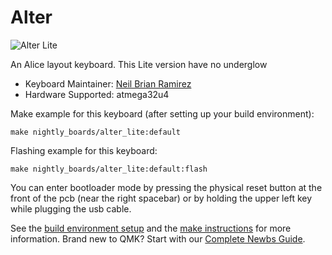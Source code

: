 # Alter

![Alter Lite](https://i.imgur.com/WIZvvcDl.png)

An Alice layout keyboard. This Lite version have no underglow

* Keyboard Maintainer: [Neil Brian Ramirez](https://github.com/NightlyBoards)
* Hardware Supported: atmega32u4

Make example for this keyboard (after setting up your build environment):

    make nightly_boards/alter_lite:default

Flashing example for this keyboard:

    make nightly_boards/alter_lite:default:flash

You can enter bootloader mode by pressing the physical reset button at the front of the pcb (near the right spacebar) or by holding the upper left key while plugging the usb cable.

See the [build environment setup](https://docs.qmk.fm/#/getting_started_build_tools) and the [make instructions](https://docs.qmk.fm/#/getting_started_make_guide) for more information. Brand new to QMK? Start with our [Complete Newbs Guide](https://docs.qmk.fm/#/newbs).
